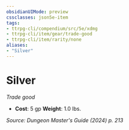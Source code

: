 ```yaml
---
obsidianUIMode: preview
cssclasses: json5e-item
tags:
- ttrpg-cli/compendium/src/5e/xdmg
- ttrpg-cli/item/gear/trade-good
- ttrpg-cli/item/rarity/none
aliases: 
- "Silver"
---
```

# Silver
*Trade good*  


- **Cost**: 5 gp
**Weight**: 1.0 lbs.

*Source: Dungeon Master's Guide (2024) p. 213*